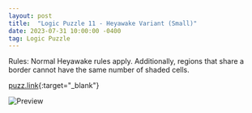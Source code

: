 ```yaml
---
layout: post
title:  "Logic Puzzle 11 - Heyawake Variant (Small)"
date: 2023-07-31 10:00:00 -0400
tag: Logic Puzzle
---
```

Rules: Normal Heyawake rules apply. Additionally, regions that share a border cannot have the same number of shaded cells.

[puzz.link](https://puzz.link/p?heyawake/v:/7/5/oscqd68bu080p){:target="_blank"}

![Preview](https://puzz.link/pv?frame=5&heyawake/7/5/oscqd68bu080p)
